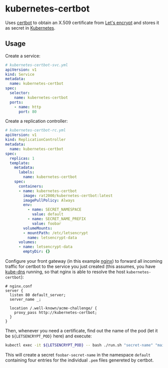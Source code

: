 # kubernetes-certbot

Uses [certbot][certbot] to obtain an X.509 certificate from [Let's encrypt][letsencrypt] and stores it as secret in
[Kubernetes][kubernetes].

## Usage

Create a service:

```yml
# kubernetes-certbot-svc.yml
apiVersion: v1
kind: Service
metadata:
  name: kubernetes-certbot
spec:
  selector:
    name: kubernetes-certbot
  ports:
    - name: http
      port: 80
```

Create a replication controller:

```yml
# kubernetes-certbot-rc.yml
apiVersion: v1
kind: ReplicationController
metadata:
  name: kubernetes-certbot
spec:
  replicas: 1
  template:
    metadata:
      labels:
        name: kubernetes-certbot
    spec:
      containers:
      - name: kubernetes-certbot
        image: rat2000/kubernetes-certbot:latest
        imagePullPolicy: Always
        env:
          - name: SECRET_NAMESPACE
            value: default
          - name: SECRET_NAME_PREFIX
            value: foobar
        volumeMounts:
        - mountPath: /etc/letsencrypt
          name: letsencrypt-data
      volumes:
      - name: letsencrypt-data
        emptyDir: {}
```

Configure your front gateway (in this example [nginx][nginx]) to forward all incoming traffic for certbot to the service
you just created (this assumes, you have [kube-dns][kubedns] running, so that nginx is able to resolve the host
`kubernetes-certbot`):

```
# nginx.conf
server {
  listen 80 default_server;
  server_name _;

  location /.well-known/acme-challenge/ {
    proxy_pass http://kubernetes-certbot;
  }
}
```

Then, whenever you need a certificate, find out the name of the pod (let it be `${LETSENCRYPT_POD}` here) and execute:

```bash
kubectl exec -it ${LETSENCRYPT_POD} -- bash ./run.sh "secret-name" "mail@mydomain.com" "mydomain.com,www.mydomain.com"
```

This will create a secret `foobar-secret-name` in the namespace `default` containing four entries for the individual
`.pem` files genereted by certbot.

[letsencrypt]: https://letsencrypt.org/
[certbot]: https://github.com/certbot/certbot
[kubernetes]: http://kubernetes.io/
[nginx]: https://nginx.org/
[kubedns]: https://github.com/kubernetes/kubernetes/tree/master/build/kube-dns
